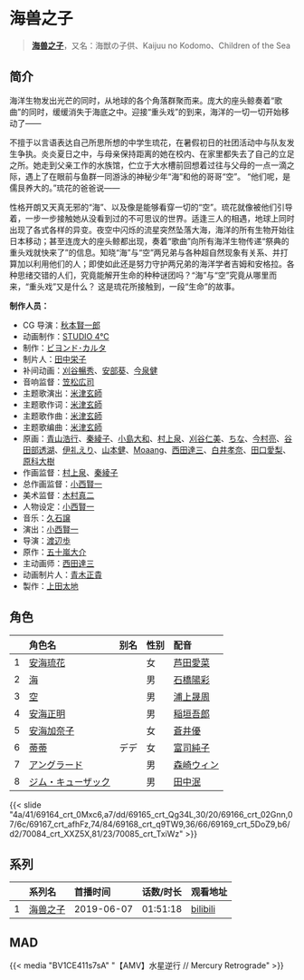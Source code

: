 # 海兽之子


> <u>**[海兽之子](https://bgm.tv/subject/253997)**</u>，又名：海獣の子供、Kaijuu no Kodomo、Children of the Sea

## 简介

海洋生物发出光芒的同时，从地球的各个角落群聚而来。庞大的座头鲸奏着“歌曲”的同时，缓缓消失于海底之中。迎接“重头戏”的到来，海洋的一切一切开始移动了――

不擅于以言语表达自己所思所想的中学生琉花，在暑假初日的社团活动中与队友发生争执。炎炎夏日之中，与母亲保持距离的她在校内、在家里都失去了自己的立足之所。她走到父亲工作的水族馆，伫立于大水槽前回想着过往与父母的一点一滴之际，遇上了在眼前与鱼群一同游泳的神秘少年“海”和他的哥哥“空”。
“他们呢，是儒艮养大的。”琉花的爸爸说――

性格开朗又天真无邪的“海”、以及像是能够看穿一切的“空”。琉花就像被他们引导着，一步一步接触她从没看到过的不可思议的世界。适逢三人的相遇，地球上同时出现了各式各样的异变。夜空中闪烁的流星突然坠落大海，海洋的所有生物开始往日本移动；甚至连庞大的座头鲸都出现，奏着“歌曲”向所有海洋生物传递“祭典的重头戏就快来了”的信息。知晓“海”与“空”两兄弟与各种超自然现象有关系、并打算加以利用他们的人；即使如此还是努力守护两兄弟的海洋学者吉姆和安格拉。各种思绪交错的人们，究竟能解开生命的种种谜团吗？“海”与“空”究竟从哪里而来，“重头戏”又是什么？
这是琉花所接触到，一段“生命”的故事。

**制作人员：**
- CG 导演：[秋本賢一郎](https://bgm.tv/person/21013)
- 动画制作：[STUDIO 4℃](https://bgm.tv/person/2306)
- 制作：[ビヨンド･カルタ](https://bgm.tv/person/2429)
- 制片人：[田中栄子](https://bgm.tv/person/11931)
- 补间动画：[刈谷暢秀](https://bgm.tv/person/41612)、[安部葵](https://bgm.tv/person/37151)、[今泉健](https://bgm.tv/person/39293)
- 音响监督：[笠松広司](https://bgm.tv/person/15476)
- 主题歌演出：[米津玄師](https://bgm.tv/person/6236)
- 主题歌作词：[米津玄師](https://bgm.tv/person/6236)
- 主题歌作曲：[米津玄師](https://bgm.tv/person/6236)
- 主题歌编曲：[米津玄師](https://bgm.tv/person/6236)
- 原画：[青山浩行](https://bgm.tv/person/3075)、[秦綾子](https://bgm.tv/person/17957)、[小島大和](https://bgm.tv/person/14525)、[村上泉](https://bgm.tv/person/26527)、[刈谷仁美](https://bgm.tv/person/34204)、[ちな](https://bgm.tv/person/21409)、[今村亮](https://bgm.tv/person/12587)、[谷田部透湖](https://bgm.tv/person/26922)、[伊礼えり](https://bgm.tv/person/32333)、[山本健](https://bgm.tv/person/36043)、[Moaang](https://bgm.tv/person/36094)、[西田達三](https://bgm.tv/person/12595)、[白井孝奈](https://bgm.tv/person/39712)、[田口愛梨](https://bgm.tv/person/36368)、[原科大樹](https://bgm.tv/person/29954)
- 作画监督：[村上泉](https://bgm.tv/person/26527)、[秦綾子](https://bgm.tv/person/17957)
- 总作画监督：[小西賢一](https://bgm.tv/person/2176)
- 美术监督：[木村真二](https://bgm.tv/person/10839)
- 人物设定：[小西賢一](https://bgm.tv/person/2176)
- 音乐：[久石譲](https://bgm.tv/person/1638)
- 演出：[小西賢一](https://bgm.tv/person/2176)
- 导演：[渡辺歩](https://bgm.tv/person/2670)
- 原作：[五十嵐大介](https://bgm.tv/person/8551)
- 主动画师：[西田達三](https://bgm.tv/person/12595)
- 动画制片人：[青木正貴](https://bgm.tv/person/56360)
- 製作：[上田太地](https://bgm.tv/person/64479)

## 角色

|     |   角色名   |   别名  | 性别 |  配音  |
|:--- |:------  |:----      |:---  |:--   |
| 1 | [安海琉花](https://bgm.tv/character/69164) |  | 女 | [芦田愛菜](https://bgm.tv/person/24363) |
| 2 | [海](https://bgm.tv/character/69165) |  | 男 | [石橋陽彩](https://bgm.tv/person/34638) |
| 3 | [空](https://bgm.tv/character/69166) |  | 男 | [浦上晟周](https://bgm.tv/person/34639) |
| 4 | [安海正明](https://bgm.tv/character/69167) |  | 男 | [稲垣吾郎](https://bgm.tv/person/27756) |
| 5 | [安海加奈子](https://bgm.tv/character/69168) |  | 女 | [蒼井優](https://bgm.tv/person/13102) |
| 6 | [蒂蒂](https://bgm.tv/character/69169) | デデ | 女 | [富司純子](https://bgm.tv/person/34640) |
| 7 | [アングラード](https://bgm.tv/character/70084) |  | 男 | [森崎ウィン](https://bgm.tv/person/34641) |
| 8 | [ジム・キューザック](https://bgm.tv/character/70085) |  | 男 | [田中泯](https://bgm.tv/person/22787) |

{{< slide "4a/41/69164_crt_0Mxc6,a7/dd/69165_crt_Qg34L,30/20/69166_crt_02Gnn,07/6c/69167_crt_afhFz,74/84/69168_crt_q9TW9,36/66/69169_crt_5DoZ9,b6/d2/70084_crt_XXZ5X,81/23/70085_crt_TxiWz" >}}

## 系列

|     |   系列名   |   首播时间  | 话数/时长  | 观看地址 |
|:---  |:------    |:----      |:---       |:---  |
| 1 |[海兽之子](https://bgm.tv/subject/253997)| 2019-06-07 | 01:51:18 | [bilibili](https://www.bilibili.com/bangumi/play/ep394623)  |


## MAD

{{< media  "BV1CE411s7sA"
"【AMV】水星逆行 // Mercury Retrograde"  >}}
